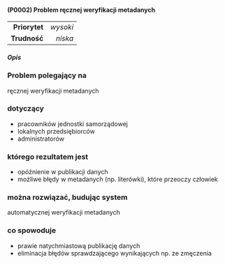 #### (P0002) Problem ręcznej weryfikacji metadanych


|               |          |
| ------------: | -------: |
| **Priorytet** | *wysoki* |
|  **Trudność** |  *niska* |



##### Opis

### Problem polegający na
ręcznej weryfikacji metadanych

### dotyczący
- pracowników jednostki samorządowej
- lokalnych przedsiębiorców
- administratorów

### którego rezultatem jest
- opóźnienie w publikacji danych
- możliwe błędy w metadanych (np. literówki), które przeoczy człowiek

### można rozwiązać, budując system
automatycznej weryfikacji metadanych

### co spowoduje
- prawie natychmiastową publikację danych
- eliminacja błędów sprawdzającego wynikających np. ze zmęczenia